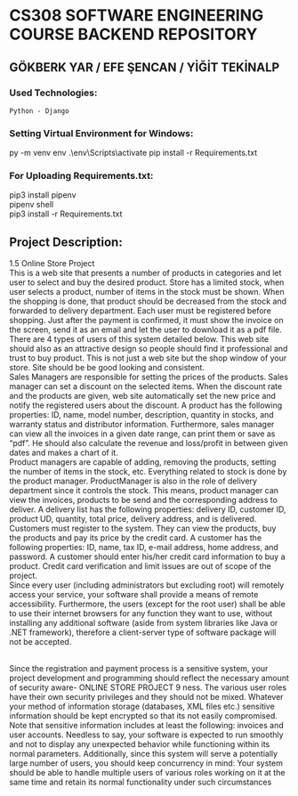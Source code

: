 # CS308 SOFTWARE ENGINEERING COURSE BACKEND REPOSITORY

## GÖKBERK YAR / EFE ŞENCAN / YİĞİT TEKİNALP

### Used Technologies:

    Python - Django

### Setting Virtual Environment for Windows:

py -m venv env
.\env\Scripts\activate
pip install -r Requirements.txt

### For Uploading Requirements.txt:

pip3 install pipenv<br/>
pipenv shell<br/>
pip3 install -r Requirements.txt<br/>



## Project Description:

1.5 Online Store Project <br/>
    This is a web site that presents a number of products in categories and let user to select and buy the desired product. Store has a limited stock, when user selects a product, number of items in the stock must be shown. When the shopping is done, that product should be decreased from the stock and forwarded to delivery department. Each user must be registered before shopping. Just after the payment is confirmed, it must show the invoice on the screen, send it as an email and let the user to download it as a pdf file. There are 4 types of users of this system detailed below. This web site should also as an attractive design so people should find it professional and trust to buy product. This is not just a web site but the shop window of your store. Site should be be good looking and consistent.
 <br/>   Sales Managers are responsible for setting the prices of the products. Sales manager can set a discount on the selected items. When the discount rate and the products are given, web site automatically set the new price and notify the registered
users about the discount. A product has the following properties: ID, name, model
number, description, quantity in stocks, and warranty status and distributor information. Furthermore, sales manager can view all the invoices in a given date range, can
print them or save as “pdf”. He should also calculate the revenue and loss/profit in
between given dates and makes a chart of it.
<br/>   Product managers are capable of adding, removing the products, setting the number of items in the stock, etc. Everything related to stock is done by the product
manager. ProductManager is also in the role of delivery department since it controls
the stock. This means, product manager can view the invoices, products to be send
and the corresponding address to deliver. A delivery list has the following properties:
delivery ID, customer ID, product UD, quantity, total price, delivery address, and is
delivered.
<br/>   Customers must register to the system. They can view the products, buy the
products and pay its price by the credit card. A customer has the following properties:
ID, name, tax ID, e-mail address, home address, and password. A customer should
enter his/her credit card information to buy a product. Credit card verification and
limit issues are out of scope of the project.
<br/>   Since every user (including administrators but excluding root) will remotely access your service, your software shall provide a means of remote accessibility. Furthermore, the users (except for the root user) shall be able to use their internet
browsers for any function they want to use, without installing any additional software
(aside from system libraries like Java or .NET framework), therefore a client-server
type of software package will not be accepted.

<br/>   Since the registration and payment process is a sensitive system, your project development and programming should reflect the necessary amount of security aware-
ONLINE STORE PROJECT 9
ness. The various user roles have their own security privileges and they should not
be mixed. Whatever your method of information storage (databases, XML files etc.)
sensitive information should be kept encrypted so that its not easily compromised.
Note that sensitive information includes at least the following: invoices and user accounts. Needless to say, your software is expected to run smoothly and not to display
any unexpected behavior while functioning within its normal parameters. Additionally, since this system will serve a potentially large number of users, you should keep
concurrency in mind: Your system should be able to handle multiple users of various
roles working on it at the same time and retain its normal functionality under such
circumstances
